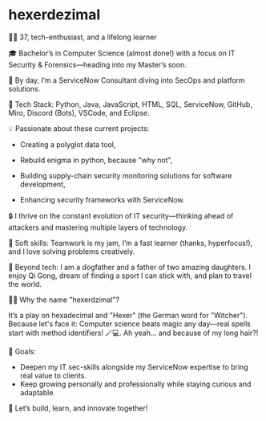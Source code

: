 # hexerdezimal


👨‍💻 37, tech-enthusiast, and a lifelong learner

🎓 Bachelor’s in Computer Science (almost done!) with a focus on IT Security & Forensics—heading into my Master’s soon.

💼 By day, I’m a ServiceNow Consultant diving into SecOps and platform solutions.



🔧 Tech Stack: Python, Java, JavaScript, HTML, SQL, ServiceNow, GitHub, Miro, Discord (Bots), VSCode, and Eclipse.


💡 Passionate about these current projects:


 - Creating a polyglot data tool,

 - Rebuild enigma in python, because "why not",
   
 - Building supply-chain security monitoring solutions for software development,
   
 - Enhancing security frameworks with ServiceNow.
   

🔒 I thrive on the constant evolution of IT security—thinking ahead of attackers and mastering multiple layers of technology.


🤝 Soft skills: Teamwork is my jam, I’m a fast learner (thanks, hyperfocus!), and I love solving problems creatively.


🐾 Beyond tech: I am a dogfather and a father of two amazing daughters. I enjoy Qi Gong, dream of finding a sport I can stick with, and plan to travel the world.

🧙‍♂️ Why the name "hexerdzimal"?

   It’s a play on hexadecimal and "Hexer" (the German word for "Witcher"). Because let's face it: Computer science beats magic any day—real spells start with method identifiers! 🪄💻. Ah yeah... and because of my long hair?!


🎯 Goals:


 - Deepen my IT sec-skills alongside my ServiceNow expertise to bring real value to clients.
 - Keep growing personally and professionally while staying curious and adaptable.

🚀 Let’s build, learn, and innovate together!

